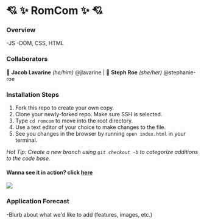 # 💘 ✨ RomCom ✨ 💘

### Overview
-JS
-DOM, CSS, HTML
### Collaborators
🐧 **Jacob Lavarine** *(he/him)* @jlavarine | 🍒 **Steph Roe** *(she/her)* @stephanie-roe

### Installation Steps
1. Fork this repo to create your own copy.
2. Clone your newly-forked repo. Make sure SSH is selected.
3. Type `cd romcom` to move into the root directory.
4. Use a text editor of your choice to make changes to the file.
5. See you changes in the browser by running `open index.html` in your terminal.

*Hot Tip: Create a new branch using `git checkout -b` to categorize additions to the code base.*

#### Wanna see it in action? click [here](https://stephanie-roe.github.io/romcom/)
![](file:///Users/steph/turing/mod1/projects/romcom/assets/prairie.jpg)

### Application Forecast
-Blurb about what we'd like to add (features, images, etc.)
